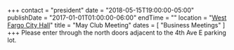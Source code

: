 +++
contact = "president"
date = "2018-05-15T19:00:00-05:00"
publishDate = "2017-01-01T01:00:00-06:00"
endTime = ""
location = "[West Fargo City Hall](/places/west-fargo-city-hall/)"
title = "May Club Meeting"
dates = [ "Business Meetings" ]
+++
Please enter through the north
doors adjacent to the 4th Ave E parking lot.

